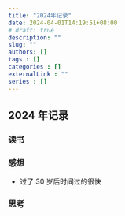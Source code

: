 ```yaml
---
title: "2024年记录"
date: 2024-04-01T14:19:51+08:00
# draft: true
description: ""
slug: ""
authors: []
tags : []
categories : []
externalLink : ""
series : []
---
```


## 2024 年记录

### 读书

### 感想

- 过了 30 岁后时间过的很快

### 思考
